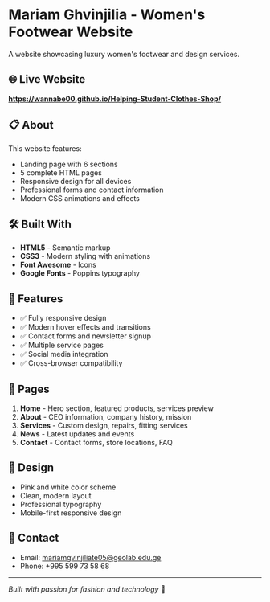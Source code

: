 # Mariam Ghvinjilia - Women's Footwear Website

A website showcasing luxury women's footwear and design services.

## 🌐 Live Website

**https://wannabe00.github.io/Helping-Student-Clothes-Shop/**

## 📋 About

This website features:

-  Landing page with 6 sections
-  5 complete HTML pages
-  Responsive design for all devices
-  Professional forms and contact information
-  Modern CSS animations and effects

## 🛠️ Built With

-  **HTML5** - Semantic markup
-  **CSS3** - Modern styling with animations
-  **Font Awesome** - Icons
-  **Google Fonts** - Poppins typography

## 📱 Features

-  ✅ Fully responsive design
-  ✅ Modern hover effects and transitions
-  ✅ Contact forms and newsletter signup
-  ✅ Multiple service pages
-  ✅ Social media integration
-  ✅ Cross-browser compatibility

## 📖 Pages

1. **Home** - Hero section, featured products, services preview
2. **About** - CEO information, company history, mission
3. **Services** - Custom design, repairs, fitting services
4. **News** - Latest updates and events
5. **Contact** - Contact forms, store locations, FAQ

## 🎨 Design

-  Pink and white color scheme
-  Clean, modern layout
-  Professional typography
-  Mobile-first responsive design

## 📧 Contact

-  Email: mariamgvinjiliate05@geolab.edu.ge
-  Phone: +995 599 73 58 68

---

_Built with passion for fashion and technology_ 💖
